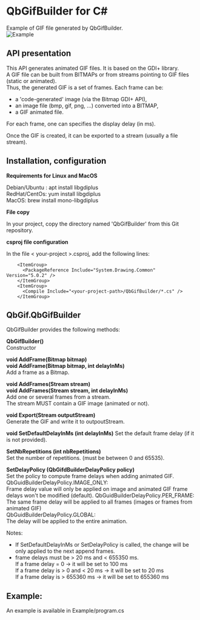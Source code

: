 # QbGifBuilder for C#

Example of GIF file generated by QbGifBuilder.  
![Example](https://abaquesoftware.com/projects/QbToolbox/QbGifBuilder4.gif)

## API presentation

This API generates animated GIF files. It is based on the GDI+ library.  
A GIF file can be built from BITMAPs or from streams pointing to GIF files (static or animated).  
Thus, the generated GIF is a set of frames. Each frame can be:  
- a 'code-generated' image (via the Bitmap GDI+ API),
- an image file (bmp, gif, png, ...) converted into a BITMAP,
- a GIF animated file.
  
For each frame, one can specifies the display delay (in ms).  
  
Once the GIF is created, it can be exported to a stream (usually a file stream).  

## Installation, configuration

**Requirements for Linux and MacOS**  

Debian/Ubuntu : apt install libgdiplus  
RedHat/CentOs: yum install libgdiplus  
MacOS: brew install mono-libgdiplus  

**File copy**

In your project, copy the directory named 'QbGifBuilder' from this Git repository.  

**csproj file configuration**  

In the file < your-project >.csproj, add the following lines:  

        <ItemGroup>
          <PackageReference Include="System.Drawing.Common" Version="5.0.2" />
        </ItemGroup>
        <ItemGroup>
          <Compile Include="<your-project-path>/QbGifBuilder/*.cs" />
        </ItemGroup>



## QbGif.QbGifBuilder

QbGifBuilder provides the following methods:  

  **QbGifBuilder()**  
  Constructor    
  
  **void AddFrame(Bitmap bitmap)**  
  **void AddFrame(Bitmap bitmap, int delayInMs)**  
  Add a frame as a Bitmap.  
  
  **void AddFrames(Stream stream)**  
  **void AddFrames(Stream stream, int delayInMs)**  
  Add one or several frames from a stream.  
  The stream MUST contain a GIF image (animated or not).  
  
  **void Export(Stream outputStream)**  
  Generate the GIF and write it to outpoutStream.  
  
  **void SetDefaultDelayInMs (int delayInMs)**
  Set the default frame delay (if it is not provided).  
  
  **SetNbRepetitions (int nbRepetitions)**  
  Set the number of repetitions. (must be between 0 and 65535).  
  
  **SetDelayPolicy (QbGifdBuilderDelayPolicy policy)**  
  Set the policy to compute frame delays when adding animated GIF.  
  QbGuidBuilderDelayPolicy.IMAGE_ONLY:  
    Frame delay value will only be applied on image and animated GIF frame delays won't be modified (default).
  QbGuidBuilderDelayPolicy.PER_FRAME:  
    The same frame delay will be applied to all frames (images or frames from animated GIF)  
  QbGuidBuilderDelayPolicy.GLOBAL:  
    The delay will be applied to the entire animation.  
  

  Notes:
  - If SetDefaultDelayInMs or SetDelayPolicy is called, the change will be only applied to the next append frames.  
  - frame delays must be > 20 ms and < 655350 ms.   
    If a frame delay = 0 -> it will be set to 100 ms  
    If a frame delay is > 0 and < 20 ms -> it will be set to 20 ms  
    If a frame delay is > 655360 ms -> it will be set to 655360 ms   
  

## Example:

  An example is available in Example/program.cs  

